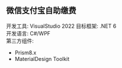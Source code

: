 ## 微信支付宝自助缴费
开发工具: VisualStudio 2022
目标框架: .NET 6  
开发语言: C#/WPF  
第三方组件:   
- Prism8.x 
- MaterialDesign Toolkit

